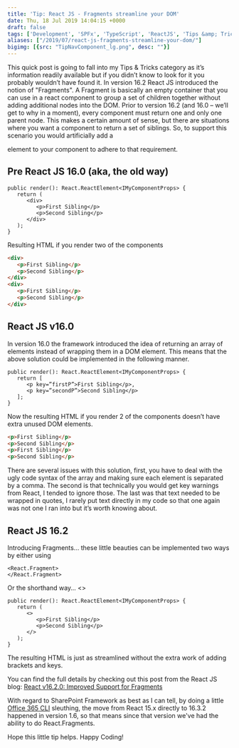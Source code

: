 ```yaml
---
title: 'Tip: React JS - Fragments streamline your DOM'
date: Thu, 18 Jul 2019 14:04:15 +0000
draft: false
tags: ['Development', 'SPFx', 'TypeScript', 'ReactJS', 'Tips &amp; Tricks']
aliases: ["/2019/07/react-js-fragments-streamline-your-dom/"]
bigimg: [{src: "TipNavComponent_lg.png", desc: ""}]
---
```


This quick post is going to fall into my Tips & Tricks category as it’s information readily available but if you didn’t know to look for it you probably wouldn’t have found it. In version 16.2 React JS introduced the notion of "Fragments". A Fragment is basically an empty container that you can use in a react component to group a set of children together without adding additional nodes into the DOM. Prior to version 16.2 (and 16.0 – we’ll get to why in a moment), every component must return one and only one parent node. This makes a certain amount of sense, but there are situations where you want a component to return a set of siblings. So, to support this scenario you would artificially add a <div> element to your component to adhere to that requirement.

## Pre React JS 16.0 (aka, the old way)

```tsx
public render(): React.ReactElement<IMyComponentProps> {
   return (
      <div>
         <p>First Sibling</p>
         <p>Second Sibling</p>
      </div>
   );
}
```

Resulting HTML if you render two of the components

```html
<div>
   <p>First Sibling</p>
   <p>Second Sibling</p>
</div>
<div>
   <p>First Sibling</p>
   <p>Second Sibling</p>
</div>
```

## React JS v16.0

In version 16.0 the framework introduced the idea of returning an array of elements instead of wrapping them in a DOM element. This means that the above solution could be implemented in the following manner.

```tsx
public render(): React.ReactElement<IMyComponentProps> {
   return [
      <p key=”firstP”>First Sibling</p>,
      <p key=”secondP”>Second Sibling</p>
   ];
}
```

Now the resulting HTML if you render 2 of the components doesn’t have extra unused DOM elements.

```html
<p>First Sibling</p>
<p>Second Sibling</p>
<p>First Sibling</p>
<p>Second Sibling</p>
```

There are several issues with this solution, first, you have to deal with the ugly code syntax of the array and making sure each element is separated by a comma. The second is that technically you would get key warnings from React, I tended to ignore those. The last was that text needed to be wrapped in quotes, I rarely put text directly in my code so that one again was not one I ran into but it’s worth knowing about.

## React JS 16.2

Introducing Fragments… these little beauties can be implemented two ways by either using

```tsx
<React.Fragment>
</React.Fragment>
```

Or the shorthand way… <>

```tsx
public render(): React.ReactElement<IMyComponentProps> {
   return (
      <>
         <p>First Sibling</p>
         <p>Second Sibling</p>
      </>
   );
}
```

The resulting HTML is just as streamlined without the extra work of adding brackets and keys.

You can find the full details by checking out this post from the React JS blog: [React v16.2.0: Improved Support for Fragments](https://reactjs.org/blog/2017/11/28/react-v16.2.0-fragment-support.html)

With regard to SharePoint Framework as best as I can tell, by doing a little [Office 365 CLI](https://github.com/pnp/office365-cli) sleuthing, the move from React 15.x directly to 16.3.2 happened in version 1.6, so that means since that version we've had the ability to do React.Fragments.

Hope this little tip helps. Happy Coding!

